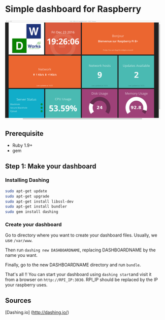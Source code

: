 # Simple dashboard for Raspberry

![Dashboard example](https://github.com/djiworks/raspberry-dashboard/blob/master/screenshot.png)

## Prerequisite
- Ruby 1.9+
- gem

## Step 1: Make your dashboard
### Installing Dashing
```bash
sudo apt-get update
sudo apt-get upgrade
sudo apt-get install libssl-dev
sudo apt-get install bundler
sudo gem install dashing
```

### Create your dashboard
Go to directory where you want to create your dashboard files. Usually, we use `/var/www`.

Then run `dashing new DASHBOARDNAME`, replacing DASHBOARDNAME by the name you want.

Finally, go to the new DASHBOARDNAME directory and run `bundle`.

That's all !! You can start your dashboard using `dashing start`and visit it from a browser on `http://RPI_IP:3030`.
RPI_IP should be replaced by the IP your raspberry uses.

## Sources
[Dashing.io] (http://dashing.io/)
